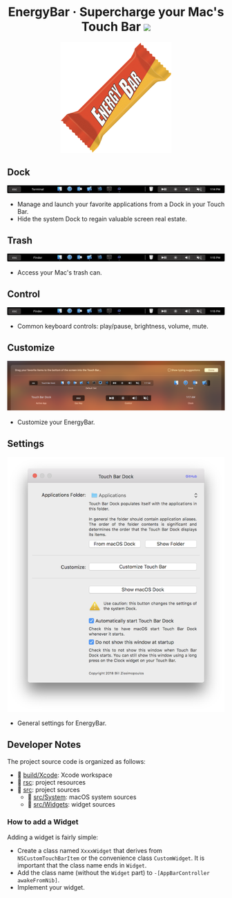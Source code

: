 <h1 align="center">
    EnergyBar &middot; Supercharge your Mac's Touch Bar
    <a href="https://github.com/billziss-gh/EnergyBar/releases">
        <img src="https://img.shields.io/github/release/billziss-gh/EnergyBar/all.svg?label=download"/>
    </a>
</h1>

<p align="center">
    <img src="rsc/Assets.xcassets/AppIcon.appiconset/EnergyBar_256.png"/>
</p>

## Dock
![Dock](doc/Dock.gif)

- Manage and launch your favorite applications from a Dock in your Touch Bar.
- Hide the system Dock to regain valuable screen real estate.

## Trash

![Trash](doc/Trash.gif)

- Access your Mac's trash can.

## Control

![Control](doc/Control.gif)

- Common keyboard controls: play/pause, brightness, volume, mute.

## Customize

![Customize](doc/Customize.png)

- Customize your EnergyBar.

## Settings

![Settings](doc/Settings.png)

- General settings for EnergyBar.

## Developer Notes

The project source code is organized as follows:

* :file_folder: [build/Xcode](build/Xcode): Xcode workspace
* :file_folder: [rsc](rsc): project resources
* :file_folder: [src](src): project sources
    * :file_folder: [src/System](src/System): macOS system sources
    * :file_folder: [src/Widgets](src/Widgets): widget sources

### How to add a Widget

Adding a widget is fairly simple:

- Create a class named `XxxxWidget` that derives from `NSCustomTouchBarItem` or the convenience class `CustomWidget`. It is important that the class name ends in `Widget`.
- Add the class name (without the `Widget` part) to `-[AppBarController awakeFromNib]`.
- Implement your widget.
